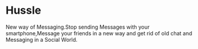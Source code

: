 Hussle
======

New way of Messaging.Stop sending Messages with your smartphone,Message your friends in a new way and get rid of old chat and Messaging in a Social World.